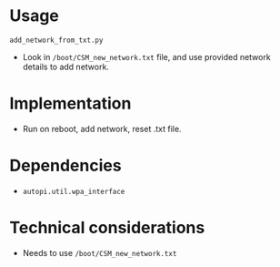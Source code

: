 # Usage
`add_network_from_txt.py`

- Look in `/boot/CSM_new_network.txt` file, and use provided network details to add network.


# Implementation
- Run on reboot, add network, reset .txt file.

# Dependencies
- `autopi.util.wpa_interface`

# Technical considerations
- Needs to use `/boot/CSM_new_network.txt`
